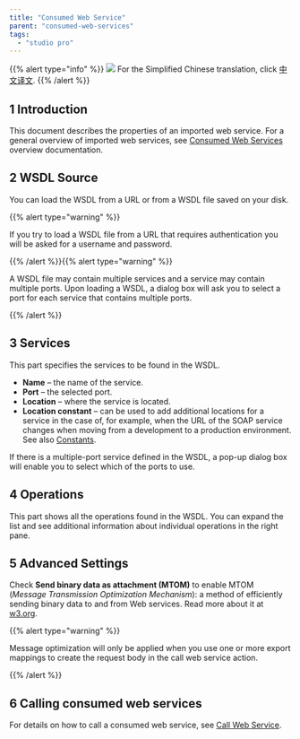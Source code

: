 ```yaml
---
title: "Consumed Web Service"
parent: "consumed-web-services"
tags:
  - "studio pro"
---
```


{{% alert type="info" %}}
<img src="attachments/chinese-translation/china.png" style="display: inline-block; margin: 0" /> For the Simplified Chinese translation, click [中文译文](https://cdn.mendix.tencent-cloud.com/documentation/refguide8/consumed-web-service.pdf).
{{% /alert %}}

## 1 Introduction

This document describes the properties of an imported web service. For a general overview of imported web services, see [Consumed Web Services](consumed-web-services) overview documentation.

## 2 WSDL Source

You can load the WSDL from a URL or from a WSDL file saved on your disk.

{{% alert type="warning" %}}

If you try to load a WSDL file from a URL that requires authentication you will be asked for a username and password.

{{% /alert %}}{{% alert type="warning" %}}

A WSDL file may contain multiple services and a service may contain multiple ports. Upon loading a WSDL, a dialog box will ask you to select a port for each service that contains multiple ports.

{{% /alert %}}

## 3 Services

This part specifies the services to be found in the WSDL.

* **Name** – the name of the service.
* **Port** – the selected port.
* **Location** – where the service is located.
* **Location constant** – can be used to add additional locations for a service in the case of, for example, when the URL of the SOAP service changes when moving from a development to a production environment. See also [Constants](constants).

If there is a multiple-port service defined in the WSDL, a pop-up dialog box will enable you to select which of the ports to use.

## 4 Operations

This part shows all the operations found in the WSDL. You can expand the list and see additional information about individual operations in the right pane.

## 5 Advanced Settings

Check **Send binary data as attachment (MTOM)** to enable MTOM (_Message Transmission Optimization Mechanism_): a method of efficiently sending binary data to and from Web services. Read more about it at [w3.org](https://www.w3.org/TR/soap12-mtom/).

{{% alert type="warning" %}}

Message optimization will only be applied when you use one or more export mappings to create the request body in the call web service action.

{{% /alert %}}

## 6 Calling consumed web services

For details on how to call a consumed web service, see [Call Web Service](call-web-service-action).
